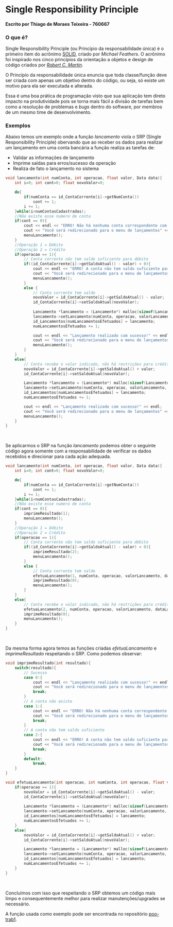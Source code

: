 # Single Responsibility Principle

#### Escrito por Thiago de Moraes Teixeira - 760667

### O que é?

Single Responsibility Principle (ou Princípio da responsabilidade única) é o 
primeiro item do acrônimo [SOLID](https://medium.com/desenvolvendo-com-paixao/o-que-%C3%A9-solid-o-guia-completo-para-voc%C3%AA-entender-os-5-princ%C3%ADpios-da-poo-2b937b3fc530),
criado por *Michael Feathers*.
O acrônimo foi inspirado nos cinco princípios da orientação a objetos e design de código criados por 
[*Robert C. Martin*](https://en.wikipedia.org/wiki/Robert_C._Martin).

O Princípio da responsabilidade única enuncia que toda classe/função deve ser criada com apenas um 
objetivo dentro do código, ou seja, só existe um motivo para ela ser executada e alterada.

Essa é uma boa prática de programação visto que sua aplicação tem direto impacto na produtividade 
pois se torna mais fácil a divisão de tarefas bem como a resolução de problemas e *bugs* dentro do software, 
por membros de um mesmo time de desenvolvimento.

### Exemplos 

Abaixo temos um exemplo onde a função *lancamento* viola o SRP (Single Responsibility Principle) obervando que ao receber
os dados para realizar um lançamento em uma conta bancária a função realiza as tarefas de:

*	Validar as informações de lançamento
*	Imprime saídas para erros/sucesso da operação
*	Realiza de fato o lançamento no sistema

```c++
void lancamento(int numConta, int operacao, float valor, Data data){
    int i=0; int cont=0; float novoValor=0;

    do{
        if(numConta == id_ContaCorrente[i]->getNumConta())
            cont += 1;
        i += 1;
    }while(i<numContasCadastradas);
    //Não existe esse numero de conta
    if(cont == 0){
        cout << endl << "ERRO! Não há nenhuma conta correspondente com o número inserido" << endl;
        cout << "Você será redirecionado para o menu de lançamentos" << endl;
        menuLancamento();
    }
    //Operação 1 = Débito
    //Operação 2 = Crédito
    if(operacao == 1){
    	// Conta corrente não tem saldo suficiente para débito
        if((id_ContaCorrente[i]->getSaldoAtual() - valor) < 0){
            cout << endl << "ERRO! A conta não tem saldo suficiente para o débito" << endl;
            cout << "Você será redirecionado para o menu de lançamentos" << endl;
            menuLancamento();        	
        }
        else {
        	// Conta corrente tem saldo 
            novoValor = id_ContaCorrente[i]->getSaldoAtual() - valor;
            id_ContaCorrente[i]->setSaldoAtual(novoValor);
            
            Lancamento *lancamento = (Lancamento*) malloc(sizeof(Lancamento));
            lancamento->setLancamento(numConta, operacao, valorLancamento, dataLancamento);
            id_Lancamentos[numLancamentosEfetuados] = lancamento;
            numLancamentosEfetuados += 1;

            cout << endl << "Lançamento realizado com sucesso!" << endl;
            cout << "Você será redirecionado para o menu de lançamentos" << endl;
            menuLancamento();
        }
    }
    else{
    	// Conta recebe o valor indicado, não há restrições para crédito
        novoValor = id_ContaCorrente[i]->getSaldoAtual() + valor;
        id_ContaCorrente[i]->setSaldoAtual(novoValor);

        Lancamento *lancamento = (Lancamento*) malloc(sizeof(Lancamento));
        lancamento->setLancamento(numConta, operacao, valorLancamento, dataLancamento);
        id_Lancamentos[numLancamentosEfetuados] = lancamento;
        numLancamentosEfetuados += 1;

        cout << endl << "Lançamento realizado com sucesso!" << endl;
        cout << "Você será redirecionado para o menu de lançamentos" << endl;
        menuLancamento();        
    }
}
```

<br/>

Se aplicarmos o SRP na função *lancamento* podemos obter o seguinte código 
agora somente com a responsabilidade de verificar os dados recebidos e direcionar 
para cada ação adequada. 

```c++
void lancamento(int numConta, int operacao, float valor, Data data){
    int i=0; int cont=0; float novoValor=0;

    do{
        if(numConta == id_ContaCorrente[i]->getNumConta())
            cont += 1;
        i += 1;
    }while(i<numContasCadastradas);
    //Não existe esse numero de conta
    if(cont == 0){
    	imprimeResultado(1);
    	menuLancamento();
    }
    //Operação 1 = Débito
    //Operação 2 = Crédito
    if(operacao == 1){
    	// Conta corrente não tem saldo suficiente para débito
        if((id_ContaCorrente[i]->getSaldoAtual() - valor) < 0){
            imprimeResultado(2);
            menuLancamento();        	
        }
        else {
        	// Conta corrente tem saldo 
            efetuaLancamento(1, numConta, operacao, valorLancamento, dataLancamento);
            imprimeResultado(0);
            menuLancamento();
        }
    }
    else{
    	// Conta recebe o valor indicado, não há restrições para crédito
        efetuaLancamento(2, numConta, operacao, valorLancamento, dataLancamento);
        imprimeResultado(0);
        menuLancamento();        
    }
}
```

<br/>

Da mesma forma agora temos as funções criadas *efetuaLancamento* e *imprimeResultado* 
respeitando o SRP. Como podemos observar:

```c++
void imprimeResultado(int resultado){
	switch(resultado){
		// Sucesso
		case 0:{
        	cout << endl << "Lançamento realizado com sucesso!" << endl;
        	cout << "Você será redirecionado para o menu de lançamentos" << endl;
        	break;
        }
        // A conta não existe 
        case 1:{
        	cout << endl << "ERRO! Não há nenhuma conta correspondente com o número inserido" << endl;
        	cout << "Você será redirecionado para o menu de lançamentos" << endl;
        	break;
        }
        // A conta não tem saldo suficiente
        case 2:{
        	cout << endl << "ERRO! A conta não tem saldo suficiente para o débito" << endl;
            cout << "Você será redirecionado para o menu de lançamentos" << endl;
            break;
        }
        default:
        	break;
	}
}
```

```c++
void efetuaLancamento(int operacao, int numConta, int operacao, float valor, Data data){
	if(operacao == 1){
		novoValor = id_ContaCorrente[i]->getSaldoAtual() - valor;
        id_ContaCorrente[i]->setSaldoAtual(novoValor);
            
        Lancamento *lancamento = (Lancamento*) malloc(sizeof(Lancamento));
        lancamento->setLancamento(numConta, operacao, valorLancamento, dataLancamento);
        id_Lancamentos[numLancamentosEfetuados] = lancamento;
        numLancamentosEfetuados += 1;
	}
	else{
		novoValor = id_ContaCorrente[i]->getSaldoAtual() + valor;
        id_ContaCorrente[i]->setSaldoAtual(novoValor);

        Lancamento *lancamento = (Lancamento*) malloc(sizeof(Lancamento));
        lancamento->setLancamento(numConta, operacao, valorLancamento, dataLancamento);
        id_Lancamentos[numLancamentosEfetuados] = lancamento;
        numLancamentosEfetuados += 1;
	}
}
```
<br/>

Concluímos com isso que respeitando o SRP obtemos um código mais limpo e consequentemente melhor para realizar manutenções/upgrades se necessário. 

A função usada como exemplo pode ser encontrada no repositório [poo-trab1](https://github.com/thiagomtt/poo-trab1/tree/master).  
